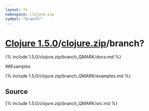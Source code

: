```yaml
---
layout: fn
namespace: clojure.zip
symbol: "branch?"
---
```


# [Clojure 1.5.0](../../)/[clojure.zip](../)/branch?

{% include 1.5.0/clojure.zip/branch_QMARK/docs.md %}

##Examples

{% include 1.5.0/clojure.zip/branch_QMARK/examples.md %}
## Source
{% include 1.5.0/clojure.zip/branch_QMARK/src.md %}

